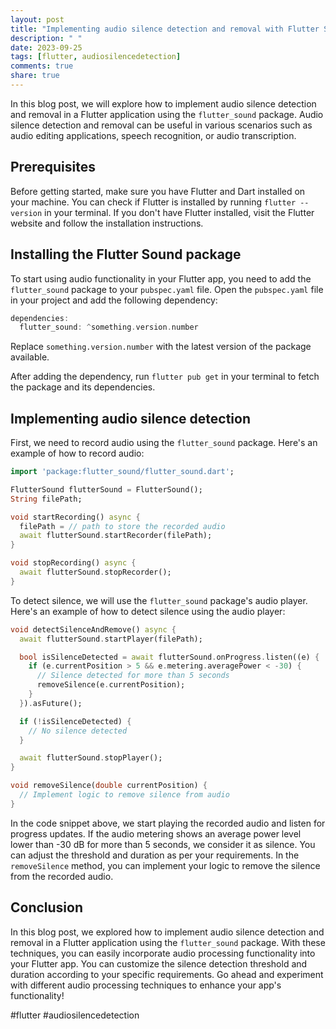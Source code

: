 ```yaml
---
layout: post
title: "Implementing audio silence detection and removal with Flutter Sound"
description: " "
date: 2023-09-25
tags: [flutter, audiosilencedetection]
comments: true
share: true
---
```


In this blog post, we will explore how to implement audio silence detection and removal in a Flutter application using the `flutter_sound` package. Audio silence detection and removal can be useful in various scenarios such as audio editing applications, speech recognition, or audio transcription.

## Prerequisites

Before getting started, make sure you have Flutter and Dart installed on your machine. You can check if Flutter is installed by running `flutter --version` in your terminal. If you don't have Flutter installed, visit the Flutter website and follow the installation instructions.

## Installing the Flutter Sound package

To start using audio functionality in your Flutter app, you need to add the `flutter_sound` package to your `pubspec.yaml` file. Open the `pubspec.yaml` file in your project and add the following dependency:

```dart
dependencies:
  flutter_sound: ^something.version.number
```

Replace `something.version.number` with the latest version of the package available.

After adding the dependency, run `flutter pub get` in your terminal to fetch the package and its dependencies.

## Implementing audio silence detection

First, we need to record audio using the `flutter_sound` package. Here's an example of how to record audio:

```dart
import 'package:flutter_sound/flutter_sound.dart';

FlutterSound flutterSound = FlutterSound();
String filePath;

void startRecording() async {
  filePath = // path to store the recorded audio
  await flutterSound.startRecorder(filePath);
}

void stopRecording() async {
  await flutterSound.stopRecorder();
}
```

To detect silence, we will use the `flutter_sound` package's audio player. Here's an example of how to detect silence using the audio player:

```dart
void detectSilenceAndRemove() async {
  await flutterSound.startPlayer(filePath);

  bool isSilenceDetected = await flutterSound.onProgress.listen((e) {
    if (e.currentPosition > 5 && e.metering.averagePower < -30) {
      // Silence detected for more than 5 seconds
      removeSilence(e.currentPosition);
    }
  }).asFuture();

  if (!isSilenceDetected) {
    // No silence detected
  }

  await flutterSound.stopPlayer();
}

void removeSilence(double currentPosition) {
  // Implement logic to remove silence from audio
}
```

In the code snippet above, we start playing the recorded audio and listen for progress updates. If the audio metering shows an average power level lower than -30 dB for more than 5 seconds, we consider it as silence. You can adjust the threshold and duration as per your requirements. In the `removeSilence` method, you can implement your logic to remove the silence from the recorded audio.

## Conclusion

In this blog post, we explored how to implement audio silence detection and removal in a Flutter application using the `flutter_sound` package. With these techniques, you can easily incorporate audio processing functionality into your Flutter app. You can customize the silence detection threshold and duration according to your specific requirements. Go ahead and experiment with different audio processing techniques to enhance your app's functionality!

#flutter #audiosilencedetection
